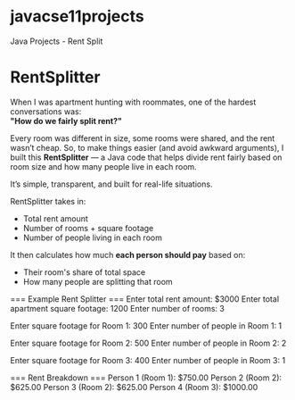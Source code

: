 # javacse11projects
Java Projects - Rent Split

# RentSplitter

When I was apartment hunting with roommates, one of the hardest conversations was:  
**"How do we fairly split rent?"**

Every room was different in size, some rooms were shared, and the rent wasn’t cheap. So, to make things easier (and avoid awkward arguments), I built this **RentSplitter** — a Java code that helps divide rent fairly based on room size and how many people live in each room.

It’s simple, transparent, and built for real-life situations.

RentSplitter takes in:
- Total rent amount
- Number of rooms + square footage
- Number of people living in each room

It then calculates how much **each person should pay** based on:
- Their room's share of total space
- How many people are splitting that room

=== Example Rent Splitter ===
Enter total rent amount: $3000
Enter total apartment square footage: 1200
Enter number of rooms: 3

Enter square footage for Room 1: 300
Enter number of people in Room 1: 1

Enter square footage for Room 2: 500
Enter number of people in Room 2: 2

Enter square footage for Room 3: 400
Enter number of people in Room 3: 1

=== Rent Breakdown ===
Person 1 (Room 1): $750.00
Person 2 (Room 2): $625.00
Person 3 (Room 2): $625.00
Person 4 (Room 3): $1000.00